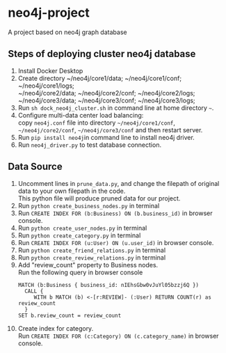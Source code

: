 # neo4j-project
A project based on neo4j graph database

## Steps of deploying cluster neo4j database
1. Install Docker Desktop
2. Create directory ~/neo4j/core1/data; ~/neo4j/core1/conf; ~/neo4j/core1/logs;    
~/neo4j/core2/data; ~/neo4j/core2/conf; ~/neo4j/core2/logs;    
~/neo4j/core3/data; ~/neo4j/core3/conf; ~/neo4j/core3/logs;   
3. Run `sh dock_neo4j_cluster.sh` in command line at home directory `~`.
4. Configure multi-data center load balancing:    
copy `neo4j.conf` file into directory `~/neo4j/core1/conf`, `~/neo4j/core2/conf`, `~/neo4j/core3/conf`
and then restart server.
5. Run `pip install neo4j`in command line to install neo4j driver. 
6. Run `neo4j_driver.py` to test database connection.

## Data Source
1. Uncomment lines in `prune_data.py`, and change the filepath of original data to your own filepath in the code.        
This python file will produce pruned data for our project.
2. Run `python create_business_nodes.py` in terminal   
3. Run `CREATE INDEX FOR (b:Business) ON (b.business_id)` in browser console. 
4. Run `python create_user_nodes.py` in terminal   
5. Run `python create_category.py` in terminal    
6. Run `CREATE INDEX FOR (u:User) ON (u.user_id)` in browser console.
7. Run `python create_friend_relations.py` in terminal    
8. Run `python create_review_relations.py` in terminal
9. Add "review_count" property to Business nodes.   
   Run the following query in browser console
   ```
   MATCH (b:Business { business_id: nIEhsGbw0vJuYl05bzzj6Q }) 
	 CALL {
		WITH b MATCH (b) <-[r:REVIEW]- (:User) RETURN COUNT(r) as review_count
	 }
   SET b.review_count = review_count
   ```
10. Create index for category.  
    Run `CREATE INDEX FOR (c:Category) ON (c.category_name)` in browser console.
